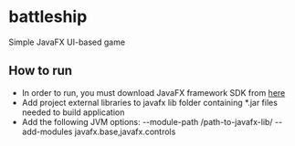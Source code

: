 # battleship
Simple JavaFX UI-based game

## How to run
- In order to run, you must download JavaFX framework SDK from [here](https://openjfx.io)
- Add project external libraries to javafx lib folder containing *.jar files needed to build application
- Add the following JVM options: --module-path /path-to-javafx-lib/ --add-modules javafx.base,javafx.controls
